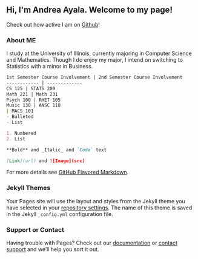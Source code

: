 ## Hi, I'm Andrea Ayala. Welcome to my page!

Check out how active I am on [Github](https://github.com/aayala32)! 

### About ME

I study at the University of Illinois, currently majoring in Computer Science and Mathematics. Though I do enjoy my major, I intend on switching to Statistics with a minor in Business. 
```markdown
1st Semester Course Involvement | 2nd Semester Course Involvement
------------ | -------------
CS 125 | STATS 200
Math 221 | Math 231
Psych 100 | RHET 105
Music 130 | ANSC 110
| MACS 101
- Bulleted
- List

1. Numbered
2. List

**Bold** and _Italic_ and `Code` text

[Link](url) and ![Image](src)
```

For more details see [GitHub Flavored Markdown](https://guides.github.com/features/mastering-markdown/).

### Jekyll Themes

Your Pages site will use the layout and styles from the Jekyll theme you have selected in your [repository settings](https://github.com/aayala32/aayala32.github.io/settings). The name of this theme is saved in the Jekyll `_config.yml` configuration file.

### Support or Contact

Having trouble with Pages? Check out our [documentation](https://help.github.com/categories/github-pages-basics/) or [contact support](https://github.com/contact) and we’ll help you sort it out.
